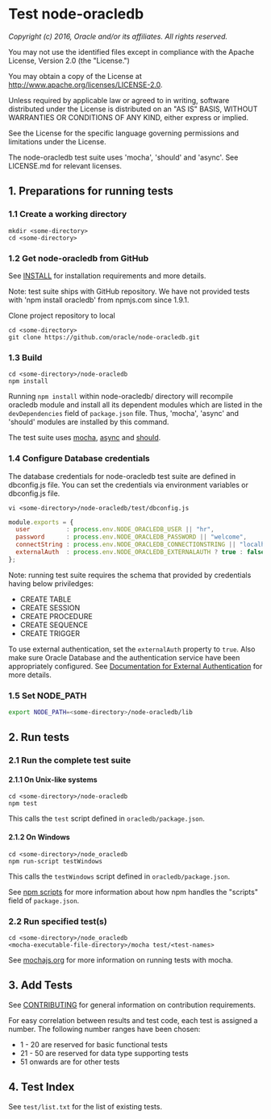 # Test node-oracledb

*Copyright (c) 2016, Oracle and/or its affiliates. All rights reserved.*

You may not use the identified files except in compliance with the Apache
License, Version 2.0 (the "License.")

You may obtain a copy of the License at
http://www.apache.org/licenses/LICENSE-2.0.

Unless required by applicable law or agreed to in writing, software
distributed under the License is distributed on an "AS IS" BASIS, WITHOUT
WARRANTIES OR CONDITIONS OF ANY KIND, either express or implied.

See the License for the specific language governing permissions and
limitations under the License.

The node-oracledb test suite uses 'mocha', 'should' and 'async'.
See LICENSE.md for relevant licenses.

## 1. Preparations for running tests

### 1.1 Create a working directory

```
mkdir <some-directory>
cd <some-directory>
```

### 1.2 Get node-oracledb from GitHub

See [INSTALL](https://github.com/oracle/node-oracledb/blob/master/INSTALL.md)
for installation requirements and more details.

Note: test suite ships with GitHub repository. We have not provided tests with
'npm install oracledb' from npmjs.com since 1.9.1.

Clone project repository to local

```
cd <some-directory>
git clone https://github.com/oracle/node-oracledb.git
```

### 1.3 Build

```
cd <some-directory>/node-oracledb
npm install
```

Running `npm install` within node-oracledb/ directory will recompile
oracledb module and install all its dependent modules which are listed
in the `devDependencies` field of `package.json` file. Thus, 'mocha', 'async'
and 'should' modules are installed by this command.

The test suite uses [mocha](https://www.npmjs.com/package/mocha),
[async](https://www.npmjs.com/package/async) and
[should](https://www.npmjs.com/package/should).

### 1.4 Configure Database credentials

The database credentials for node-oracledb test suite are defined in dbconfig.js file.
You can set the credentials via environment variables or dbconfig.js file.


```
vi <some-directory>/node-oracledb/test/dbconfig.js
```

```javascript
module.exports = {
  user          : process.env.NODE_ORACLEDB_USER || "hr",
  password      : process.env.NODE_ORACLEDB_PASSWORD || "welcome",
  connectString : process.env.NODE_ORACLEDB_CONNECTIONSTRING || "localhost/orcl",
  externalAuth  : process.env.NODE_ORACLEDB_EXTERNALAUTH ? true : false
};
```

Note: running test suite requires the schema that provided by credentials
having below priviledges:
- CREATE TABLE
- CREATE SESSION
- CREATE PROCEDURE
- CREATE SEQUENCE
- CREATE TRIGGER

To use external authentication, set the `externalAuth` property to
`true`.  Also make sure Oracle Database and the authentication service
have been appropriately configured.  See
[Documentation for External Authentication](https://github.com/oracle/node-oracledb/blob/master/doc/api.md#extauth)
for more details.

### 1.5 Set NODE_PATH

```bash
export NODE_PATH=<some-directory>/node-oracledb/lib
```

## 2. Run tests

### 2.1 Run the complete test suite

#### 2.1.1 On Unix-like systems

```
cd <some-directory>/node-oracledb
npm test
```

This calls the `test` script defined in `oracledb/package.json`.

#### 2.1.2 On Windows

```
cd <some-directory>/node_oracledb
npm run-script testWindows
```

This calls the `testWindows` script defined in `oracledb/package.json`.

See [npm scripts](https://docs.npmjs.com/misc/scripts) for more information
about how npm handles the "scripts" field of `package.json`.

### 2.2 Run specified test(s)

```
cd <some-directory>/node_oracledb
<mocha-executable-file-directory>/mocha test/<test-names>
```

See [mochajs.org](http://mochajs.org/) for more information on running tests with mocha.

## 3. Add Tests
See [CONTRIBUTING](https://github.com/oracle/node-oracledb/blob/master/CONTRIBUTING.md)
for general information on contribution requirements.

For easy correlation between results and test code, each test is
assigned a number. The following number ranges have been chosen:

- 1  - 20  are reserved for basic functional tests
- 21 - 50  are reserved for data type supporting tests
- 51 onwards are for other tests

## 4. Test Index

See `test/list.txt` for the list of existing tests.
